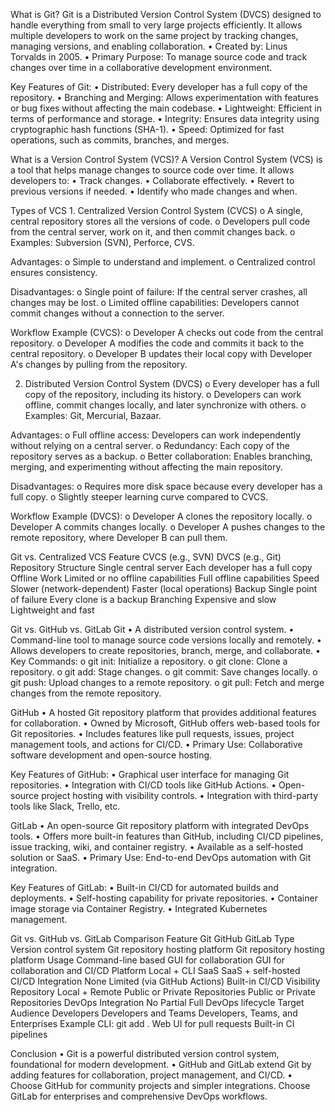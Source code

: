 What is Git? Git is a Distributed Version Control System (DVCS) designed
to handle everything from small to very large projects efficiently. It
allows multiple developers to work on the same project by tracking
changes, managing versions, and enabling collaboration. • Created by:
Linus Torvalds in 2005. • Primary Purpose: To manage source code and
track changes over time in a collaborative development environment.

Key Features of Git: • Distributed: Every developer has a full copy of
the repository. • Branching and Merging: Allows experimentation with
features or bug fixes without affecting the main codebase. •
Lightweight: Efficient in terms of performance and storage. • Integrity:
Ensures data integrity using cryptographic hash functions (SHA-1). •
Speed: Optimized for fast operations, such as commits, branches, and
merges.

What is a Version Control System (VCS)? A Version Control System (VCS)
is a tool that helps manage changes to source code over time. It allows
developers to: • Track changes. • Collaborate effectively. • Revert to
previous versions if needed. • Identify who made changes and when.

Types of VCS 1. Centralized Version Control System (CVCS) o A single,
central repository stores all the versions of code. o Developers pull
code from the central server, work on it, and then commit changes back.
o Examples: Subversion (SVN), Perforce, CVS.

Advantages: o Simple to understand and implement. o Centralized control
ensures consistency.

Disadvantages: o Single point of failure: If the central server crashes,
all changes may be lost. o Limited offline capabilities: Developers
cannot commit changes without a connection to the server.

Workflow Example (CVCS): o Developer A checks out code from the central
repository. o Developer A modifies the code and commits it back to the
central repository. o Developer B updates their local copy with
Developer A's changes by pulling from the repository.

2.  Distributed Version Control System (DVCS) o Every developer has a
    full copy of the repository, including its history. o Developers can
    work offline, commit changes locally, and later synchronize with
    others. o Examples: Git, Mercurial, Bazaar.

Advantages: o Full offline access: Developers can work independently
without relying on a central server. o Redundancy: Each copy of the
repository serves as a backup. o Better collaboration: Enables
branching, merging, and experimenting without affecting the main
repository.

Disadvantages: o Requires more disk space because every developer has a
full copy. o Slightly steeper learning curve compared to CVCS.

Workflow Example (DVCS): o Developer A clones the repository locally. o
Developer A commits changes locally. o Developer A pushes changes to the
remote repository, where Developer B can pull them.

Git vs. Centralized VCS Feature CVCS (e.g., SVN) DVCS (e.g., Git)
Repository Structure Single central server Each developer has a full
copy Offline Work Limited or no offline capabilities Full offline
capabilities Speed Slower (network-dependent) Faster (local operations)
Backup Single point of failure Every clone is a backup Branching
Expensive and slow Lightweight and fast

Git vs. GitHub vs. GitLab Git • A distributed version control system. •
Command-line tool to manage source code versions locally and remotely. •
Allows developers to create repositories, branch, merge, and
collaborate. • Key Commands: o git init: Initialize a repository. o git
clone: Clone a repository. o git add: Stage changes. o git commit: Save
changes locally. o git push: Upload changes to a remote repository. o
git pull: Fetch and merge changes from the remote repository.

GitHub • A hosted Git repository platform that provides additional
features for collaboration. • Owned by Microsoft, GitHub offers
web-based tools for Git repositories. • Includes features like pull
requests, issues, project management tools, and actions for CI/CD. •
Primary Use: Collaborative software development and open-source hosting.

Key Features of GitHub: • Graphical user interface for managing Git
repositories. • Integration with CI/CD tools like GitHub Actions. •
Open-source project hosting with visibility controls. • Integration with
third-party tools like Slack, Trello, etc.

GitLab • An open-source Git repository platform with integrated DevOps
tools. • Offers more built-in features than GitHub, including CI/CD
pipelines, issue tracking, wiki, and container registry. • Available as
a self-hosted solution or SaaS. • Primary Use: End-to-end DevOps
automation with Git integration.

Key Features of GitLab: • Built-in CI/CD for automated builds and
deployments. • Self-hosting capability for private repositories. •
Container image storage via Container Registry. • Integrated Kubernetes
management.

Git vs. GitHub vs. GitLab Comparison Feature Git GitHub GitLab Type
Version control system Git repository hosting platform Git repository
hosting platform Usage Command-line based GUI for collaboration GUI for
collaboration and CI/CD Platform Local + CLI SaaS SaaS + self-hosted
CI/CD Integration None Limited (via GitHub Actions) Built-in CI/CD
Visibility Repository Local + Remote Public or Private Repositories
Public or Private Repositories DevOps Integration No Partial Full DevOps
lifecycle Target Audience Developers Developers and Teams Developers,
Teams, and Enterprises Example CLI: git add . Web UI for pull requests
Built-in CI pipelines

Conclusion • Git is a powerful distributed version control system,
foundational for modern development. • GitHub and GitLab extend Git by
adding features for collaboration, project management, and CI/CD. •
Choose GitHub for community projects and simpler integrations. Choose
GitLab for enterprises and comprehensive DevOps workflows.
